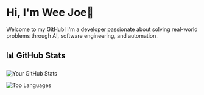 # Hi, I'm Wee Joe👋

Welcome to my GitHub! I'm a developer passionate about solving real-world problems through AI, software engineering, and automation.

## 📊 GitHub Stats

![Your GitHub Stats](https://github-readme-stats.vercel.app/api?username=yourusername&show_icons=true&theme=default&hide_title=true)

![Top Languages](https://github-readme-stats.vercel.app/api/top-langs/?username=yourusername&layout=compact&theme=default)

